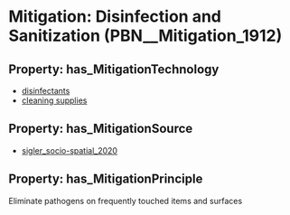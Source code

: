 # Mitigation: __Disinfection and Sanitization__ (PBN__Mitigation_1912)

## Property: has_MitigationTechnology

* [disinfectants](../Technology/PBN__Technology_413)
* [cleaning supplies](../Technology/PBN__Technology_148)

## Property: has_MitigationSource

* [sigler_socio-spatial_2020](../Article/PBN__Article_175)

## Property: has_MitigationPrinciple

Eliminate pathogens on frequently touched items and surfaces

